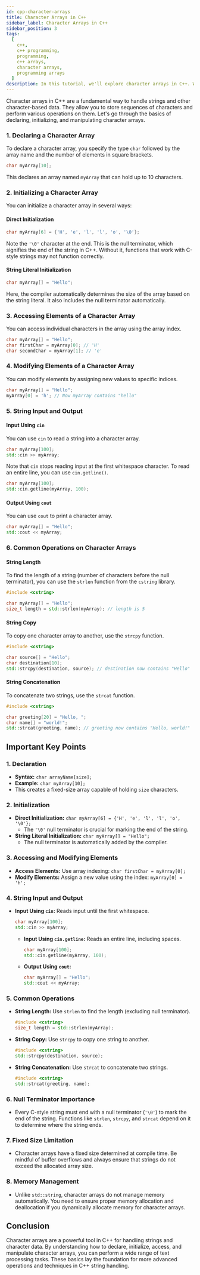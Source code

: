 ```yaml
---
id: cpp-character-arrays
title: Character Arrays in C++
sidebar_label: Character Arrays in C++
sidebar_position: 3
tags:
  [
    c++,
    c++ programming,
    programming,
    c++ arrays,
    character arrays,
    programming arrays
  ]
description: In this tutorial, we'll explore character arrays in C++. We'll cover how to declare, initialize, and manipulate character arrays, including techniques for string input and output. By mastering the basics of character arrays, you'll gain a fundamental understanding of handling character-based data in C++, laying a solid foundation for more advanced text processing and manipulation tasks.
---
```


Character arrays in C++ are a fundamental way to handle strings and other character-based data. They allow you to store sequences of characters and perform various operations on them. Let's go through the basics of declaring, initializing, and manipulating character arrays.

### 1. Declaring a Character Array

To declare a character array, you specify the type `char` followed by the array name and the number of elements in square brackets.

```cpp
char myArray[10];
```

This declares an array named `myArray` that can hold up to 10 characters.

### 2. Initializing a Character Array

You can initialize a character array in several ways:

#### Direct Initialization

```cpp
char myArray[6] = {'H', 'e', 'l', 'l', 'o', '\0'};
```

Note the `'\0'` character at the end. This is the null terminator, which signifies the end of the string in C++. Without it, functions that work with C-style strings may not function correctly.

#### String Literal Initialization

```cpp
char myArray[] = "Hello";
```

Here, the compiler automatically determines the size of the array based on the string literal. It also includes the null terminator automatically.

### 3. Accessing Elements of a Character Array

You can access individual characters in the array using the array index.

```cpp
char myArray[] = "Hello";
char firstChar = myArray[0]; // 'H'
char secondChar = myArray[1]; // 'e'
```

### 4. Modifying Elements of a Character Array

You can modify elements by assigning new values to specific indices.

```cpp
char myArray[] = "Hello";
myArray[0] = 'h'; // Now myArray contains "hello"
```

### 5. String Input and Output

#### Input Using `cin`

You can use `cin` to read a string into a character array.

```cpp
char myArray[100];
std::cin >> myArray;
```

Note that `cin` stops reading input at the first whitespace character. To read an entire line, you can use `cin.getline()`.

```cpp
char myArray[100];
std::cin.getline(myArray, 100);
```

#### Output Using `cout`

You can use `cout` to print a character array.

```cpp
char myArray[] = "Hello";
std::cout << myArray;
```

### 6. Common Operations on Character Arrays

#### String Length

To find the length of a string (number of characters before the null terminator), you can use the `strlen` function from the `cstring` library.

```cpp
#include <cstring>

char myArray[] = "Hello";
size_t length = std::strlen(myArray); // length is 5
```

#### String Copy

To copy one character array to another, use the `strcpy` function.

```cpp
#include <cstring>

char source[] = "Hello";
char destination[10];
std::strcpy(destination, source); // destination now contains "Hello"
```

#### String Concatenation

To concatenate two strings, use the `strcat` function.

```cpp
#include <cstring>

char greeting[20] = "Hello, ";
char name[] = "world!";
std::strcat(greeting, name); // greeting now contains "Hello, world!"
```
## Important Key Points 

### 1.  Declaration    
  - **Syntax:** `char arrayName[size];`
   - **Example:** `char myArray[10];`
   - This creates a fixed-size array capable of holding `size` characters.

### 2. Initialization   
   - **Direct Initialization:** `char myArray[6] = {'H', 'e', 'l', 'l', 'o', '\0'};`
     - The `'\0'` null terminator is crucial for marking the end of the string.
   - **String Literal Initialization:** `char myArray[] = "Hello";`
     - The null terminator is automatically added by the compiler.

### 3. Accessing and Modifying Elements    
   - **Access Elements:** Use array indexing: `char firstChar = myArray[0];`
   - **Modify Elements:** Assign a new value using the index: `myArray[0] = 'h';`

### 4. String Input and Output   
 - **Input Using `cin`:** Reads input until the first whitespace.
     ```cpp
     char myArray[100];
     std::cin >> myArray;
     ```
   - **Input Using `cin.getline`:** Reads an entire line, including spaces.
     ```cpp
     char myArray[100];
     std::cin.getline(myArray, 100);
     ```
   - **Output Using `cout`:**
     ```cpp
     char myArray[] = "Hello";
     std::cout << myArray;
     ```

### 5. Common Operations
   - **String Length:** Use `strlen` to find the length (excluding null terminator).
     ```cpp
     #include <cstring>
     size_t length = std::strlen(myArray);
     ```
   - **String Copy:** Use `strcpy` to copy one string to another.
     ```cpp
     #include <cstring>
     std::strcpy(destination, source);
     ```
   - **String Concatenation:** Use `strcat` to concatenate two strings.
     ```cpp
     #include <cstring>
     std::strcat(greeting, name);
     ```

### 6. Null Terminator Importance
   - Every C-style string must end with a null terminator (`'\0'`) to mark the end of the string. Functions like `strlen`, `strcpy`, and `strcat` depend on it to determine where the string ends.

### 7. Fixed Size Limitation
   - Character arrays have a fixed size determined at compile time. Be mindful of buffer overflows and always ensure that strings do not exceed the allocated array size.

### 8. Memory Management
   - Unlike `std::string`, character arrays do not manage memory automatically. You need to ensure proper memory allocation and deallocation if you dynamically allocate memory for character arrays.

## Conclusion

Character arrays are a powerful tool in C++ for handling strings and character data. By understanding how to declare, initialize, access, and manipulate character arrays, you can perform a wide range of text processing tasks. These basics lay the foundation for more advanced operations and techniques in C++ string handling.
